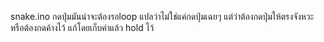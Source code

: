 snake.ino
กดปุ่มมันน่าจะต้องรอloop แปลว่าไม่ใช่แค่กดปุ่มเฉยๆ แต่ว่าต้องกดปุ่มให้ตรงจังหวะหรือต้องกดค้างไว้ แก้โดยเก็บค่าแล้ว hold ไว้

